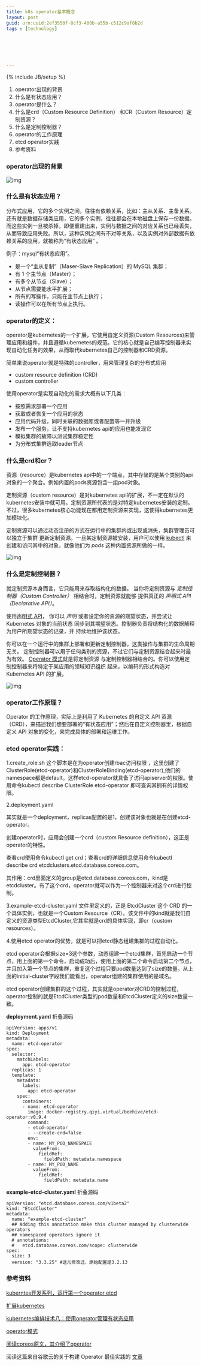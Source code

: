 ```yaml
---
title: k8s operator基本概念
layout: post
guid: urn:uuid:2ef3550f-8cf3-400b-a55b-c512c9af8b2d
tags : [technology]






---
```


{% include JB/setup %}




1. operator出现的背景
2. 什么是有状态应用？
3. operator是什么？
4. 什么是crd（Custom Resource Definition） 和CR（Custom Resource）定制资源？
5. 什么是定制控制器？
6. operator的工作原理
7. etcd operator实践
8. 参考资料

### operator出现的背景

![img](/media/files/operator01.png)

### 什么是有状态应用？

分布式应用，它的多个实例之间，往往有依赖关系，比如：主从关系、主备关系。还有就是数据存储类应用，它的多个实例，往往都会在本地磁盘上保存一份数据。而这些实例一旦被杀掉，即便重建出来，实例与数据之间的对应关系也已经丢失，从而导致应用失败。所以，这种实例之间有不对等关系，以及实例对外部数据有依赖关系的应用，就被称为“有状态应用” 。

例子：mysql“有状态应用”。

- 是一个“主从复制”（Maser-Slave Replication）的 MySQL 集群；
- 有 1 个主节点（Master）；
- 有多个从节点（Slave）；
- 从节点需要能水平扩展；
- 所有的写操作，只能在主节点上执行；
- 读操作可以在所有节点上执行。

### operator的定义：

operator是kubernetes的一个扩展，它使用自定义资源(Custom Resources)来管理应用和组件，并且遵循kubernetes的规范。它的核心就是自己编写控制器来实现自动化任务的效果，从而取代kubernetes自己的控制器和CRD资源。

简单来说operator就是特殊的controller，用来管理复杂的分布式应用

-  custom resource definition (CRD)
-  custom controller

使用operator是实现自动化的需求大概有以下几类：

- 按照需求部署一个应用
- 获取或者恢复一个应用的状态
- 应用代码升级，同时关联的数据库或者配置等一并升级
- 发布一个服务，让不支持kubernetes api的应用也能发现它
- 模拟集群的故障以测试集群稳定性
- 为分布式集群选取leader节点

### 什么是crd和cr？

资源（resource）是kubernetes api中的一个端点，其中存储的是某个类别的api对象的一个聚合。例如内置的pods资源包含一组pod对象。

定制资源（custom resource）是对kubernetes api的扩展，不一定在默认的kubernetes安装中就可用。定制资源所代表的是对特定kubernetes安装的定制。不过，很多kubernetes核心功能现在都用定制资源来实现，这使得kubernetes更加模块化。

定制资源可以通过动态注册的方式在运行中的集群内或出现或消失，集群管理员可以独立于集群 更新定制资源。一旦某定制资源被安装，用户可以使用 [kubectl](https://kubernetes.io/zh/docs/reference/kubectl/overview/) 来创建和访问其中的对象，就像他们为 *pods* 这种内置资源所做的一样。

![img](/media/files/operator03.png)

### 什么是定制控制器？

就定制资源本身而言，它只能用来存取结构化的数据。 当你将定制资源与 *定制控制器（Custom Controller）* 相结合时，定制资源就能够 提供真正的 *声明式 API（Declarative API）*。

使用[声明式 API](https://kubernetes.io/zh/docs/concepts/overview/kubernetes-api/)， 你可以 *声明* 或者设定你的资源的期望状态，并尝试让 Kubernetes 对象的当前状态 同步到其期望状态。控制器负责将结构化的数据解释为用户所期望状态的记录，并 持续地维护该状态。

你可以在一个运行中的集群上部署和更新定制控制器，这类操作与集群的生命周期无关。 定制控制器可以用于任何类别的资源，不过它们与定制资源结合起来时最为有效。 [Operator 模式](https://coreos.com/blog/introducing-operators.html)就是将定制资源 与定制控制器相结合的。你可以使用定制控制器来将特定于某应用的领域知识组织 起来，以编码的形式构造对 Kubernetes API 的扩展。

![img](/media/files/operator03.png)

### operator工作原理？

Operator 的工作原理，实际上是利用了 Kubernetes 的自定义 API 资源（CRD），来描述我们想要部署的“有状态应用”；然后在自定义控制器里，根据自定义 API 对象的变化，来完成具体的部署和运维工作。

### etcd operator实践：

1.create_role.sh 这个脚本是在为operator创建rbac访问权限 ，这里创建了ClusterRole(etcd-operator)和ClusterRoleBinding(etcd-operator),他们的namespace都是default。这样etcd-operator就具备了访问apiserver的权限。使用命令kubectl describe ClusterRole etcd-operator 即可查询其拥有的详情权限。

2.deployment.yaml  

其实就是一个deployment，replicas配置的是1，创建该对象也就是在创建etcd-operator。

创建operator时，应用会创建一个crd（custom Resource definition），这正是operator的特性。

查看crd使用命令kubectl get crd；查看crd的详细信息使用命令kubectl describe crd etcdclusters.etcd.database.coreos.com。

其作用：crd里面定义的group是etcd.database.coreos.com，kind是etcdcluster。有了这个crd，operator就可以作为一个控制器来对这个crd进行控制。

3.example-etcd-cluster.yaml 文件里定义的，正是 EtcdCluster 这个 CRD 的一个具体实例，也就是一个Custom Resource（CR）。该文件中的kind就是我们自定义的资源类型EtcdCluster,它其实就是crd的具体实现，即cr（custom resources）。

4.使用etcd operator的优势，就是可以把etcd静态组建集群的过程自动化。

etcd operator会根据size=3这个参数，动态组建一个etcd集群，首先启动一个节点，用上面的第一个命令，启动成功后，使用上面的第二个命令启动第二个节点，并且加入第一个节点的集群，重复这个过程只要pod数量达到了size的数量。从上面的initial-cluster字段我们能看出，operator组建的集群使用的是域名。

etcd operator创建集群的这个过程，其实就是operator对CRD的控制过程，operator控制的就是EtcdCluster类型的pod数量和EtcdCluster定义的size数量一致。

**deployment.yaml** 折叠源码

```
apiVersion: apps/v1
kind: Deployment
metadata:
  name: etcd-operator
spec:
  selector:
    matchLabels:
      app: etcd-operator
  replicas: 1
  template:
    metadata:
      labels:
        app: etcd-operator
    spec:
      containers:
      - name: etcd-operator
        image: docker-registry.qiyi.virtual/beehive/etcd-operator:v0.9.4
        command:
        - etcd-operator
        - --create-crd=false
        env:
        - name: MY_POD_NAMESPACE
          valueFrom:
            fieldRef:
              fieldPath: metadata.namespace
        - name: MY_POD_NAME
          valueFrom:
            fieldRef:
              fieldPath: metadata.name
```

**example-etcd-cluster.yaml** 折叠源码

```
apiVersion: "etcd.database.coreos.com/v1beta2"
kind: "EtcdCluster"
metadata:
  name: "example-etcd-cluster"
  ## Adding this annotation make this cluster managed by clusterwide operators
  ## namespaced operators ignore it
  # annotations:
  #   etcd.database.coreos.com/scope: clusterwide
spec:
  size: 3
  version: "3.3.25" #这儿修改过，原始配置是3.2.13
```

### 参考资料

[kuberntes开发系列，运行第一个operator etcd](https://www.503error.com/2020/kubernete-开发系列-运行第一个operator-etcd/1781.html)

[扩展kubernetes](https://kubernetes.io/zh/docs/concepts/extend-kubernetes/api-extension/custom-resources/)

[kubernetes编排技术八：使用operator管理有状态应用](https://blog.csdn.net/zjj2006/article/details/108338458)

[operator模式](https://kubernetes.io/zh/docs/concepts/extend-kubernetes/operator/)

[阅读coreos原文，其介绍了operator](https://coreos.com/blog/introducing-operators.html)

阅读这篇来自谷歌云的关于构建 Operator 最佳实践的 [文章](https://cloud.google.com/blog/products/containers-kubernetes/best-practices-for-building-kubernetes-operators-and-stateful-apps)